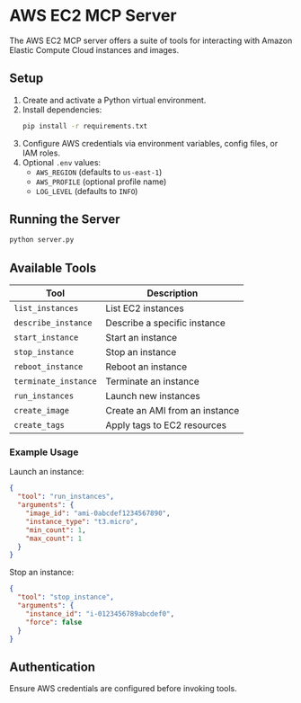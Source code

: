 # AWS EC2 MCP Server

The AWS EC2 MCP server offers a suite of tools for interacting with Amazon Elastic Compute Cloud instances and images.

## Setup

1. Create and activate a Python virtual environment.
2. Install dependencies:
   ```bash
   pip install -r requirements.txt
   ```
3. Configure AWS credentials via environment variables, config files, or IAM roles.
4. Optional `.env` values:
   - `AWS_REGION` (defaults to `us-east-1`)
   - `AWS_PROFILE` (optional profile name)
   - `LOG_LEVEL` (defaults to `INFO`)

## Running the Server

```bash
python server.py
```

## Available Tools

| Tool | Description |
| --- | --- |
| `list_instances` | List EC2 instances |
| `describe_instance` | Describe a specific instance |
| `start_instance` | Start an instance |
| `stop_instance` | Stop an instance |
| `reboot_instance` | Reboot an instance |
| `terminate_instance` | Terminate an instance |
| `run_instances` | Launch new instances |
| `create_image` | Create an AMI from an instance |
| `create_tags` | Apply tags to EC2 resources |

### Example Usage

Launch an instance:

```json
{
  "tool": "run_instances",
  "arguments": {
    "image_id": "ami-0abcdef1234567890",
    "instance_type": "t3.micro",
    "min_count": 1,
    "max_count": 1
  }
}
```

Stop an instance:

```json
{
  "tool": "stop_instance",
  "arguments": {
    "instance_id": "i-0123456789abcdef0",
    "force": false
  }
}
```

## Authentication

Ensure AWS credentials are configured before invoking tools.
